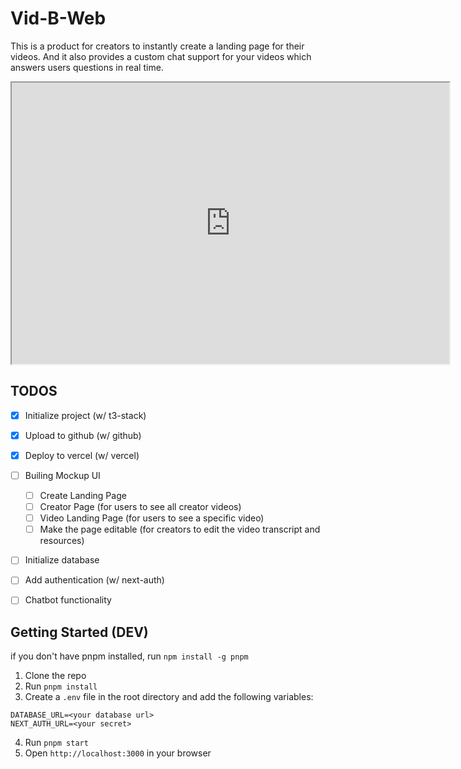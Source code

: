 # Vid-B-Web
This is a product for creators to instantly create a landing page for their videos. And it also provides a custom chat support for your videos which answers users questions in real time.


<iframe width="700" height="450" src="https://youtu.be/embed/fBqrn4nXFlc" ></iframe>


## TODOS
- [x] Initialize project (w/ t3-stack)
- [x] Upload to github (w/ github)
- [x] Deploy to vercel (w/ vercel)
- [ ] Builing Mockup UI
  - [ ] Create Landing Page
  - [ ] Creator Page (for users to see all creator videos)
  - [ ] Video Landing Page (for users to see a specific video)
  - [ ] Make the page editable (for creators to edit the video transcript and resources)
- [ ] Initialize database
- [ ] Add authentication (w/ next-auth)
- [ ] Chatbot functionality


## Getting Started (DEV)
if you don't have pnpm installed, run `npm install -g pnpm`

1. Clone the repo
2. Run `pnpm install`
3. Create a `.env` file in the root directory and add the following variables:
```
DATABASE_URL=<your database url>
NEXT_AUTH_URL=<your secret>
```
4. Run `pnpm start`
5. Open `http://localhost:3000` in your browser

